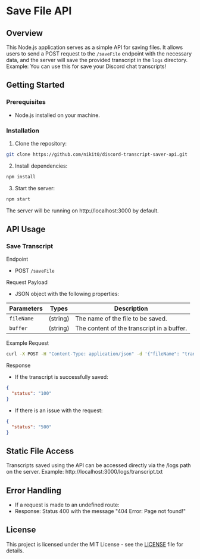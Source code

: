 # Save File API

## Overview

This Node.js application serves as a simple API for saving files. It allows users to send a POST request to the `/saveFile` endpoint with the necessary data, and the server will save the provided transcript in the `logs` directory.
Example: You can use this for save your Discord chat transcripts!

## Getting Started

### Prerequisites

- Node.js installed on your machine.

### Installation

1. Clone the repository:

```bash
git clone https://github.com/nikit0/discord-transcript-saver-api.git
```

2. Install dependencies:

```bash
npm install
```

3. Start the server:

```bash
npm start
```

The server will be running on http://localhost:3000 by default.

## API Usage

### Save Transcript

Endpoint
- POST `/saveFile`

Request Payload
- JSON object with the following properties:

| Parameters   | Types        | Description                                |
|--------------|--------------|--------------------------------------------|
| `fileName`   | (string)     | The name of the file to be saved.          |
| `buffer`     | (string)     | The content of the transcript in a buffer. |

Example Request

```bash
curl -X POST -H "Content-Type: application/json" -d '{"fileName": "transcript.txt", "buffer": "Hello, this is a Discord transcript!"}' http://localhost:3000/saveFile
```

Response
- If the transcript is successfully saved:

```json
{
  "status": "100"
}
```

- If there is an issue with the request:

```json
{
  "status": "500"
}
```

## Static File Access

Transcripts saved using the API can be accessed directly via the /logs path on the server.
Example: http://localhost:3000/logs/transcript.txt

## Error Handling

- If a request is made to an undefined route:
- Response: Status 400 with the message "404 Error: Page not found!"

## License

This project is licensed under the MIT License - see the [LICENSE](https://github.com/nikit0/discord-transcript-saver-api?tab=MIT-1-ov-file) file for details.

